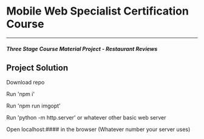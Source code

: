 # Mobile Web Specialist Certification Course
---
#### _Three Stage Course Material Project - Restaurant Reviews_

## Project Solution

Download repo


Run 'npm i'


Run 'npm run imgopt'


Run 'python -m http.server' or whatever other basic web server



Open localhost:#### in the browser (Whatever number your server uses)


